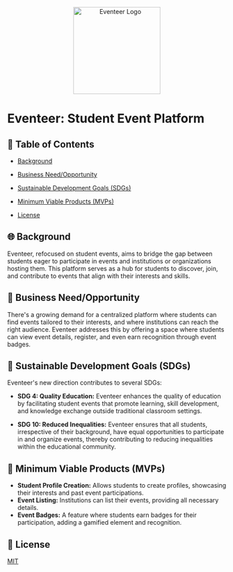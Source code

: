 <p align="center">
  <img src="https://github.com/M-Alharbi/Eventeer/blob/main/Documents/Eventeer%20Logo.png" alt="Eventeer Logo" width="200"/> <!-- Adjust the width value as needed -->
</p>


# Eventeer: Student Event Platform

## 📌 Table of Contents
- [Background](#-background)

- [Business Need/Opportunity](#-business-needopportunity)

- [Sustainable Development Goals (SDGs)](#-sustainable-development-goals-sdgs)

- [Minimum Viable Products (MVPs)](#-minimum-viable-products-mvps)

- [License](#-license)

## 🌐 Background
Eventeer, refocused on student events, aims to bridge the gap between students eager to participate in events and institutions or organizations hosting them. This platform serves as a hub for students to discover, join, and contribute to events that align with their interests and skills.

## 💼 Business Need/Opportunity
There's a growing demand for a centralized platform where students can find events tailored to their interests, and where institutions can reach the right audience. Eventeer addresses this by offering a space where students can view event details, register, and even earn recognition through event badges.

## 🌿 Sustainable Development Goals (SDGs)
Eventeer's new direction contributes to several SDGs:

- **SDG 4: Quality Education:** Eventeer enhances the quality of education by facilitating student events that promote learning, skill development, and knowledge exchange outside traditional classroom settings.
  
- **SDG 10: Reduced Inequalities:** Eventeer ensures that all students, irrespective of their background, have equal opportunities to participate in and organize events, thereby contributing to reducing inequalities within the educational community.

## 🚀 Minimum Viable Products (MVPs)
- **Student Profile Creation:** Allows students to create profiles, showcasing their interests and past event participations.
- **Event Listing:** Institutions can list their events, providing all necessary details.
- **Event Badges:** A feature where students earn badges for their participation, adding a gamified element and recognition.


## 📜 License
[MIT](#)
